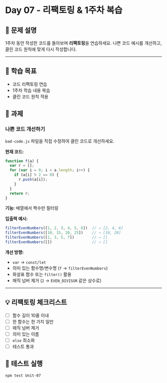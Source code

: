 # Day 07 - 리팩토링 & 1주차 복습

## 📌 문제 설명

1주차 동안 작성한 코드를 돌아보며 **리팩토링**을 연습하세요.
나쁜 코드 예시를 개선하고, 클린 코드 원칙에 맞게 다시 작성합니다.

---

## 🎯 학습 목표
- 코드 리팩토링 연습
- 1주차 학습 내용 복습
- 클린 코드 원칙 적용

## 📝 과제

### 나쁜 코드 개선하기

`bad-code.js` 파일을 직접 수정하여 클린 코드로 개선하세요.

**현재 코드:**
```javascript
function f(a) {
  var r = [];
  for (var i = 0; i < a.length; i++) {
    if (a[i] % 2 == 0) {
      r.push(a[i]);
    }
  }
  return r;
}
```

**기능:** 배열에서 짝수만 필터링

**입출력 예시:**
```javascript
filterEvenNumbers([1, 2, 3, 4, 5, 6])  // → [2, 4, 6]
filterEvenNumbers([10, 15, 20, 25])    // → [10, 20]
filterEvenNumbers([1, 3, 5, 7])        // → []
filterEvenNumbers([])                  // → []
```

**개선 방향:**
- `var` → `const/let`
- 의미 있는 함수명/변수명 (`f` → `filterEvenNumbers`)
- 화살표 함수 또는 `filter()` 활용
- 매직 넘버 제거 (`2` → `EVEN_DIVISOR` 같은 상수로)

---

## 💡 리팩토링 체크리스트
- [ ] 함수 길이 10줄 이내
- [ ] 한 함수는 한 가지 일만
- [ ] 매직 넘버 제거
- [ ] 의미 있는 이름
- [ ] `else` 최소화
- [ ] 테스트 통과

## 🧪 테스트 실행
```bash
npm test Unit-07
```

